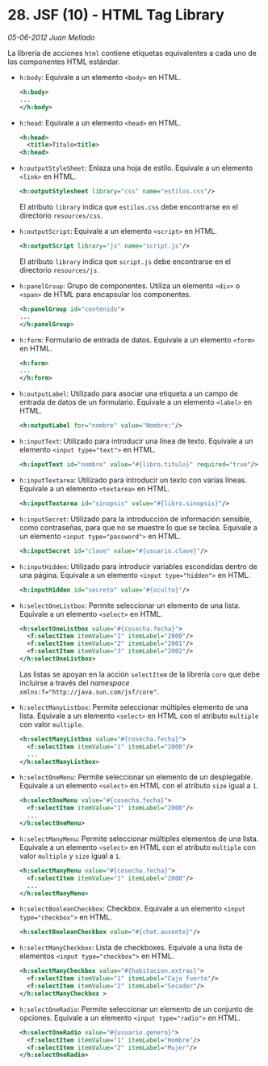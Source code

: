 # 28. JSF (10) - HTML Tag Library

_05-06-2012_ _Juan Mellado_

La librería de acciones ```html``` contiene etiquetas equivalentes a cada uno de los componentes HTML estándar.

- ```h:body```: Equivale a un elemento ```<body>``` en HTML.

    ```xml
    <h:body>
    ...
    </h:body>
    ```

- ```h:head```: Equivale a un elemento ```<head>``` en HTML.

    ```xml
    <h:head>
      <title>Título<title>
    <h:head>
    ```

- ```h:outputStyleSheet```: Enlaza una hoja de estilo. Equivale a un elemento ```<link>``` en HTML.

    ```xml
    <h:outputStylesheet library="css" name="estilos.css"/>
    ```

    El atributo ```library``` indica que ```estilos.css``` debe encontrarse en el directorio ```resources/css```.

- ```h:outputScript```: Equivale a un elemento ```<script>``` en HTML.

    ```xml
    <h:outputScript library="js" name="script.js"/>
    ```

    El atributo ```library``` indica que ```script.js``` debe encontrarse en el directorio ```resources/js```.

- ```h:panelGroup```: Grupo de componentes. Utiliza un elemento ```<div>``` o ```<span>``` de HTML para encapsular los componentes.

    ```xml
    <h:panelGroup id="contenido">
    ...
    </h:panelGroup>
    ```

- ```h:form```: Formulario de entrada de datos. Equivale a un elemento ```<form>``` en HTML.

    ```xml
    <h:form>
    ...
    </h:form>
    ```

- ```h:outputLabel```: Utilizado para asociar una etiqueta a un campo de entrada de datos de un formulario. Equivale a un elemento ```<label>``` en HTML.

    ```xml
    <h:outputLabel for="nombre" value="Nombre:"/>
    ```

- ```h:inputText```: Utilizado para introducir una línea de texto. Equivale a un elemento ```<input type="text">``` en HTML.

    ```xml
    <h:inputText id="nombre" value="#{libro.titulo}" required="true"/>
    ```

- ```h:inputTextarea```: Utilizado para introducir un texto con varias líneas. Equivale a un elemento ```<textarea>``` en HTML.

    ```xml
    <h:inputTextarea id="sinopsis" value="#{libro.sinopsis}"/>
    ```

- ```h:inputSecret```: Utilizado para la introducción de información sensible, como contraseñas, para que no se muestre lo que se teclea. Equivale a un elemento ```<input type="password">``` en HTML.

    ```xml
    <h:inputSecret id="clave" value="#{usuario.clave}"/>
    ```

- ```h:inputHidden```: Utilizado para introducir variables escondidas dentro de una página. Equivale a un elemento ```<input type="hidden">``` en HTML.

    ```xml
    <h:inputHidden id="secreto" value="#{oculto}"/>
    ```

- ```h:selectOneListbox```: Permite seleccionar un elemento de una lista. Equivale a un elemento ```<select>``` en HTML.

    ```xml
    <h:selectOneListbox value="#{cosecha.fecha}">
      <f:selectItem itemValue="1" itemLabel="2000"/>
      <f:selectItem itemValue="2" itemLabel="2001"/>
      <f:selectItem itemValue="3" itemLabel="2002"/>
    </h:selectOneListbox>
    ```

    Las listas se apoyan en la acción ```selectItem``` de la librería ```core``` que debe incluirse a través del _namespace_ ```xmlns:f="http://java.sun.com/jsf/core"```.

- ```h:selectManyListbox```: Permite seleccionar múltiples elemento de una lista. Equivale a un elemento ```<select>``` en HTML con el atributo ```multiple``` con valor ```multiple```.

    ```xml
    <h:selectManyListbox value="#{cosecha.fecha}">
      <f:selectItem itemValue="1" itemLabel="2000"/>
      ...
    </h:selectManyListbox>
    ```

- ```h:selectOneMenu```: Permite seleccionar un elemento de un desplegable. Equivale a un elemento ```<select>``` en HTML con el atributo ```size``` igual a ```1```.

    ```xml
    <h:selectOneMenu value="#{cosecha.fecha}">
      <f:selectItem itemValue="1" itemLabel="2000"/>
      ...
    </h:selectOneMenu>
    ```

- ```h:selectManyMenu```: Permite seleccionar múltiples elementos de una lista. Equivale a un elemento ```<select>``` en HTML con el atributo ```multiple``` con valor ```multiple``` y ```size``` igual a ```1```.

    ```xml
    <h:selectManyMenu value="#{cosecha.fecha}">
      <f:selectItem itemValue="1" itemLabel="2000"/>
      ...
    </h:selectManyMenu>
    ```

- ```h:selectBooleanCheckbox```: Checkbox. Equivale a un elemento ```<input type="checkbox">``` en HTML.

    ```xml
    <h:selectBooleanCheckbox value="#{chat.ausente}"/>
    ```

- ```h:selectManyCheckbox```: Lista de checkboxes. Equivale a una lista de elementos ```<input type="checkbox">``` en HTML.

    ```xml
    <h:selectManyCheckbox value="#{habitacion.extras}">
      <f:selectItem itemValue="1" itemLabel="Caja fuerte"/>
      <f:selectItem itemValue="2" itemLabel="Secador"/>
    </h:selectManyCheckbox >
    ```

- ```h:selectOneRadio```: Permite seleccionar un elemento de un conjunto de opciones. Equivale a un elemento ```<input type="radio">``` en HTML.

    ```xml
    <h:selectOneRadio value="#{usuario.genero}">
      <f:selectItem itemValue="1" itemLabel="Hombre"/>
      <f:selectItem itemValue="2" itemLabel="Mujer"/>
    </h:selectOneRadio>
    ```
